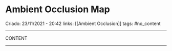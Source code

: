 # Ambient Occlusion Map
Criado: 23/11/2021 - 20:42
links: [[Ambient Occlusion]]
tags: #no_content 

---

CONTENT

---